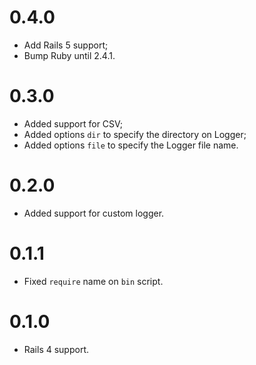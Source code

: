 # 0.4.0

- Add Rails 5 support;
- Bump Ruby until 2.4.1.

# 0.3.0

- Added support for CSV;
- Added options `dir` to specify the directory on Logger;
- Added options `file` to specify the Logger file name.

# 0.2.0

- Added support for custom logger.

# 0.1.1

- Fixed `require` name on `bin` script.

# 0.1.0

- Rails 4 support.
